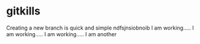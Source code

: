 # gitkills
Creating a new branch is quick and simple
ndfsjnsiobnoib
I am working.....
I am working.....
I am working.....
I am another